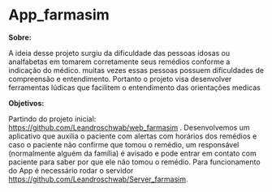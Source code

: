 # App_farmasim

**Sobre:** 

A ideia desse projeto surgiu da dificuldade das pessoas idosas ou analfabetas em tomarem corretamente seus remédios conforme a indicação do médico. muitas vezes essas pessoas possuem dificuldades de compreensão e entendimento. Portanto o projeto visa desenvolver ferramentas lúdicas que facilitem o entendimento das orientações medicas 
     
**Objetivos:**   

Partindo do projeto inicial: https://github.com/Leandroschwab/web_farmasim . Desenvolvemos um aplicativo que auxilia o paciente com alertas com horários dos remédios e caso o paciente não confirme que tomou o remédio, um responsável (normalmente alguém da família) é avisado e pode entrar em contato com paciente para saber por que ele não tomou o remédio. Para funcionamento do App é necessário rodar o servidor https://github.com/Leandroschwab/Server_farmasim.  
